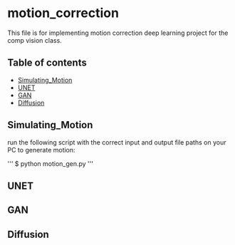 # motion_correction
This file is for implementing motion correction deep learning project for the comp vision class.
## Table of contents
* [Simulating_Motion](#Simulating_Motion)
* [UNET](#UNET)
* [GAN](#GAN)
* [Diffusion](#GAN)
## Simulating_Motion
run the following script with the correct input and output file paths on your PC to generate motion:

'''
$ python motion_gen.py
'''

## UNET

## GAN

## Diffusion

